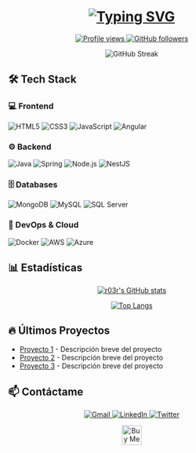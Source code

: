 <h1 align="center"> 
  <a href="https://git.io/typing-svg">
    <img src="https://readme-typing-svg.demolab.com?font=Fira+Code&size=30&duration=3000&pause=1000&color=00F72D&center=true&vCenter=true&width=500&lines=%F0%9F%91%8B+Hola%2C+Soy+r03r;Desarrollador+Full+Stack;%3C%2F%3E+Con+%E2%9D%A4%EF%B8%8F+al+C%C3%B3digo" alt="Typing SVG" />
  </a>
</h1>

<p align="center">
  <a href="https://github.com/r03r?tab=repositories">
    <img src="https://komarev.com/ghpvc/?username=r03r&label=Profile+Views&color=blue&style=flat" alt="Profile views" />
  </a>
  <a href="https://github.com/r03r?tab=followers">
    <img src="https://img.shields.io/github/followers/r03r?label=Followers&style=social" alt="GitHub followers" />
  </a>
</p>

<div align="center">
  
  ![GitHub Streak](https://streak-stats.demolab.com?user=r03r&theme=dark&border_radius=5&date_format=M%20j%5B%2C%20Y%5D)
  
</div>

## 🛠 Tech Stack

### 💻 Frontend
![HTML5](https://img.shields.io/badge/-HTML5-E34F26?style=for-the-badge&logo=html5&logoColor=white)
![CSS3](https://img.shields.io/badge/-CSS3-1572B6?style=for-the-badge&logo=css3)
![JavaScript](https://img.shields.io/badge/-JavaScript-F7DF1E?style=for-the-badge&logo=javascript&logoColor=black)
![Angular](https://img.shields.io/badge/-Angular-DD0031?style=for-the-badge&logo=angular&logoColor=white)

### ⚙️ Backend
![Java](https://img.shields.io/badge/-Java-007396?style=for-the-badge&logo=java)
![Spring](https://img.shields.io/badge/-Spring-6DB33F?style=for-the-badge&logo=spring&logoColor=white)
![Node.js](https://img.shields.io/badge/-Node.js-339933?style=for-the-badge&logo=node.js&logoColor=white)
![NestJS](https://img.shields.io/badge/-NestJS-E0234E?style=for-the-badge&logo=nestjs&logoColor=white)

### 🗄 Databases
![MongoDB](https://img.shields.io/badge/-MongoDB-47A248?style=for-the-badge&logo=mongodb&logoColor=white)
![MySQL](https://img.shields.io/badge/-MySQL-4479A1?style=for-the-badge&logo=mysql&logoColor=white)
![SQL Server](https://img.shields.io/badge/-SQL%20Server-CC2927?style=for-the-badge&logo=microsoft-sql-server&logoColor=white)

### 🚀 DevOps & Cloud
![Docker](https://img.shields.io/badge/-Docker-2496ED?style=for-the-badge&logo=docker&logoColor=white)
![AWS](https://img.shields.io/badge/-AWS-232F3E?style=for-the-badge&logo=amazon-aws)
![Azure](https://img.shields.io/badge/-Azure-0089D6?style=for-the-badge&logo=microsoft-azure&logoColor=white)

## 📊 Estadísticas

<div align="center">
  
  [![r03r's GitHub stats](https://github-readme-stats.vercel.app/api?username=r03r&show_icons=true&theme=radical)](https://github.com/r03r)
  
  [![Top Langs](https://github-readme-stats.vercel.app/api/top-langs/?username=r03r&layout=compact&theme=radical)](https://github.com/r03r)
  
</div>

## 🔥 Últimos Proyectos

<!-- REPOSITORIES:START -->
- [Proyecto 1](https://github.com/r03r/proyecto1) - Descripción breve del proyecto
- [Proyecto 2](https://github.com/r03r/proyecto2) - Descripción breve del proyecto
- [Proyecto 3](https://github.com/r03r/proyecto3) - Descripción breve del proyecto
<!-- REPOSITORIES:END -->

## 📫 Contáctame

<p align="center">
  <a href="mailto:tu@email.com">
    <img src="https://img.shields.io/badge/Gmail-D14836?style=for-the-badge&logo=gmail&logoColor=white" alt="Gmail"/>
  </a>
  <a href="https://linkedin.com/in/tuperfil">
    <img src="https://img.shields.io/badge/LinkedIn-0077B5?style=for-the-badge&logo=linkedin&logoColor=white" alt="LinkedIn"/>
  </a>
  <a href="https://twitter.com/tuperfil">
    <img src="https://img.shields.io/badge/Twitter-1DA1F2?style=for-the-badge&logo=twitter&logoColor=white" alt="Twitter"/>
  </a>
</p>

<p align="center">
  <a href="https://www.buymeacoffee.com/tuperfil">
    <img src="https://cdn.buymeacoffee.com/buttons/v2/default-yellow.png" alt="Buy Me A Coffee" height="40" />
  </a>
</p>

<!--
**r03r/r03r** is a ✨ _special_ ✨ repository because its `README.md` (this file) appears on your GitHub profile.

Here are some ideas to get you started:

- 🔭 I’m currently working on ...
- 🌱 I’m currently learning ...
- 👯 I’m looking to collaborate on ...
- 🤔 I’m looking for help with ...
- 💬 Ask me about ...
- 📫 How to reach me: ...
- 😄 Pronouns: ...
- ⚡ Fun fact: ...
-->

